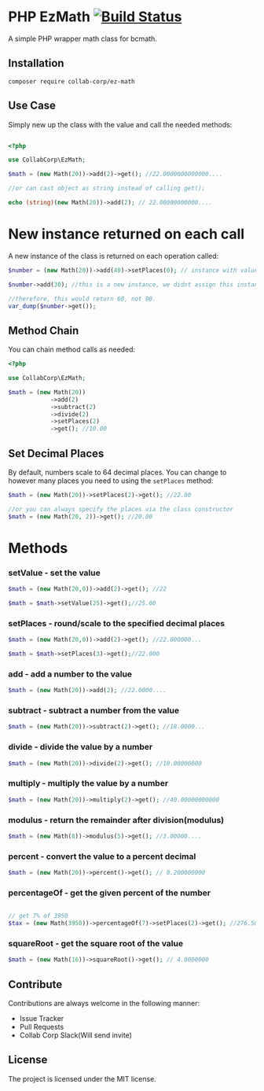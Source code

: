 # PHP EzMath [![Build Status](https://travis-ci.org/collab-corp/ez-math.svg?branch=master)](https://travis-ci.org/collab-corp/ez-math)


A simple PHP wrapper math class for bcmath.

## Installation

`composer require collab-corp/ez-math`


## Use Case

Simply new up the class with the value and call the needed methods:

```php

<?php

use CollabCorp\EzMath;

$math = (new Math(20))->add(2)->get(); //22.0000000000000....

//or can cast object as string instead of calling get();

echo (string)(new Math(20))->add(2); // 22.00000000000....

```

# New instance returned on each call

A new instance of the class is returned on each operation called:

```php
$number = (new Math(20))->add(40)->setPlaces(0); // instance with value of 60

$number->add(30); //this is a new instance, we didnt assign this instance to the variabl $number

//therefore, this would return 60, not 90.
var_dump($number->get());

```

## Method Chain

You can chain method calls as needed:

```php
<?php

use CollabCorp\EzMath;

$math = (new Math(20))
            ->add(2)
            ->subtract(2)
            ->divide(2)
            ->setPlaces(2)
            ->get(); //10.00

```



## Set Decimal Places

By default, numbers scale to 64 decimal places. You can change to however many places you need to using the `setPlaces` method:

```php
$math = (new Math(20))->setPlaces(2)->get(); //22.00

//or you can always specify the places via the class constructor
$math = (new Math(20, 2))->get(); //20.00

```

# Methods

### setValue - set the value

```php
$math = (new Math(20,0))->add(2)->get(); //22

$math = $math->setValue(25)->get();//25.00
```


### setPlaces - round/scale to the specified decimal places

```php
$math = (new Math(20,0))->add(2)->get(); //22.000000...

$math = $math->setPlaces(3)->get();//22.000
```

### add - add a number to the value

```php
$math = (new Math(20))->add(2); //22.0000....
```

### subtract - subtract a number from the value

```php
$math = (new Math(20))->subtract(2)->get(); //18.0000...
```

### divide - divide the value by a number

```php
$math = (new Math(20))->divide(2)->get(); //10.00000000
```

### multiply - multiply the value by a number

```php
$math = (new Math(20))->multiply(2)->get(); //40.00000000000
```

### modulus - return the remainder after division(modulus)

```php
$math = (new Math(8))->modulus(5)->get(); //3.00000....
```

### percent - convert the value to a percent decimal

```php
$math = (new Math(20))->percent()->get(); // 0.200000000
```

### percentageOf - get the given percent of the number

```php

// get 7% of 3950
$tax = (new Math(3950))->percentageOf(7)->setPlaces(2)->get(); //276.50
```

### squareRoot - get the square root of the value

```php
$math = (new Math(16))->squareRoot()->get(); // 4.0000000
```

## Contribute

Contributions are always welcome in the following manner:

* Issue Tracker
* Pull Requests
* Collab Corp Slack(Will send invite)


## License

The project is licensed under the MIT license.
